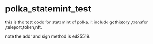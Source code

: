# polka_statemint_test
this is the test code for statemint of polka. it include gethistory ,transfer ,teleport,token,nft.

note
the addr and sign method is ed25519.
